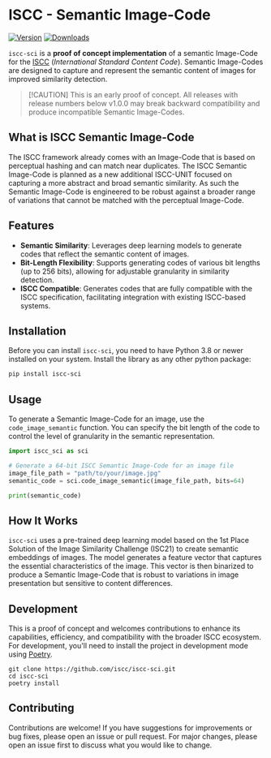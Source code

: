 # ISCC - Semantic Image-Code

[![Version](https://img.shields.io/pypi/v/iscc-sci.svg)](https://pypi.python.org/pypi/iscc-sci/)
[![Downloads](https://pepy.tech/badge/iscc-sci)](https://pepy.tech/project/iscc-sci)

`iscc-sci` is a **proof of concept implementation** of a semantic Image-Code for the
[ISCC](https://core.iscc.codes) (*International Standard Content Code*). Semantic Image-Codes are
designed to capture and represent the semantic content of images for improved similarity detection.

> [!CAUTION] This is an early proof of concept. All releases with release numbers below v1.0.0 may
> break backward compatibility and produce incompatible Semantic Image-Codes.

## What is ISCC Semantic Image-Code

The ISCC framework already comes with an Image-Code that is based on perceptual hashing and can
match near duplicates. The ISCC Semantic Image-Code is planned as a new additional ISCC-UNIT focused
on capturing a more abstract and broad semantic similarity. As such the Semantic Image-Code is
engineered to be robust against a broader range of variations that cannot be matched with the
perceptual Image-Code.

## Features

- **Semantic Similarity**: Leverages deep learning models to generate codes that reflect the
  semantic content of images.
- **Bit-Length Flexibility**: Supports generating codes of various bit lengths (up to 256 bits),
  allowing for adjustable granularity in similarity detection.
- **ISCC Compatible**: Generates codes that are fully compatible with the ISCC specification,
  facilitating integration with existing ISCC-based systems.

## Installation

Before you can install `iscc-sci`, you need to have Python 3.8 or newer installed on your system.
Install the library as any other python package:

```bash
pip install iscc-sci
```

## Usage

To generate a Semantic Image-Code for an image, use the `code_image_semantic` function. You can
specify the bit length of the code to control the level of granularity in the semantic
representation.

```python
import iscc_sci as sci

# Generate a 64-bit ISCC Semantic Image-Code for an image file
image_file_path = "path/to/your/image.jpg"
semantic_code = sci.code_image_semantic(image_file_path, bits=64)

print(semantic_code)
```

## How It Works

`iscc-sci` uses a pre-trained deep learning model based on the 1st Place Solution of the Image
Similarity Challenge (ISC21) to create semantic embeddings of images. The model generates a feature
vector that captures the essential characteristics of the image. This vector is then binarized to
produce a Semantic Image-Code that is robust to variations in image presentation but sensitive to
content differences.

## Development

This is a proof of concept and welcomes contributions to enhance its capabilities, efficiency, and
compatibility with the broader ISCC ecosystem. For development, you'll need to install the project
in development mode using [Poetry](https://python-poetry.org).

```shell
git clone https://github.com/iscc/iscc-sci.git
cd iscc-sci
poetry install
```

## Contributing

Contributions are welcome! If you have suggestions for improvements or bug fixes, please open an
issue or pull request. For major changes, please open an issue first to discuss what you would like
to change.
